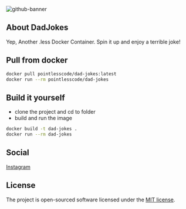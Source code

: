 ![github-banner](https://github.com/pointless-code/dad-jokes/assets/18129171/90d63dad-4242-4283-9f62-88a678ada0a6)

## About DadJokes

Yep, Another .less Docker Container. Spin it up and enjoy a terrible joke!

## Pull from docker

```bash
docker pull pointlesscode/dad-jokes:latest
docker run --rm pointlesscode/dad-jokes
```

## Build it yourself
- clone the project and cd to folder
- build and run the image
```bash
docker build -t dad-jokes .
docker run --rm dad-jokes
```

## Social

<a href="https://www.instagram.com/pointlesscode/">Instagram</a>

## License

The project is open-sourced software licensed under the [MIT license](https://opensource.org/licenses/MIT).
